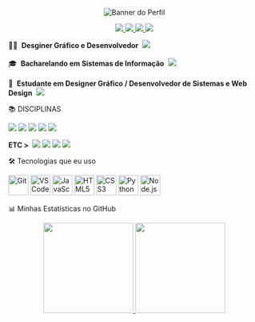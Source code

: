 <!--
GUIA RÁPIDO:

Crie uma imagem de banner (use o site Canva.com, é grátis). O tamanho 1200x400 pixels fica bom.

Faça o upload dessa imagem no seu repositório do perfil.

Clique na imagem e copie o endereço dela.

Cole o endereço da imagem onde está escrito "URL_DO_SEU_BANNER.png".

Substitua todos os outros textos como "SEU_NOME", "SEU_USUARIO_DO_LINKEDIN", etc.

Nos links de disciplinas e "ETC", troque "#" pelo link do seu repositório ou site.
-->

<!-- Bloco 1: Banner -->

<p align="center">
<img src="(https://github.com/erikfiliper/erikfiliper/blob/main/Banner%20para%20github.png?raw=true)" alt="Banner do Perfil">
</p>

<!-- Bloco 2: Badges de Redes Sociais -->

<p align="center">
<a href="https://www.google.com/search?q=https://www.linkedin.com/in/erikfiliper" target="_blank">
<img src="https://www.google.com/search?q=https://img.shields.io/badge/-LinkedIn-0077B5%3Fstyle%3Dfor-the-badge%26logo%3Dlinkedin%26logoColor%3Dwhite">
</a>
<a href="https://www.google.com/search?q=https://instagram.com/erikfiliper" target="_blank">
<img src="https://www.google.com/search?q=https://img.shields.io/badge/-Instagram-E4405F%3Fstyle%3Dfor-the-badge%26logo%3Dinstagram%26logoColor%3Dwhite">
</a>
<a href="https://www.google.com/search?q=https://youtube.com/c/Erik Filipe" target="_blank">
<img src="https://www.google.com/search?q=https://img.shields.io/badge/-YouTube-FF0000%3Fstyle%3Dfor-the-badge%26logo%3Dyoutube%26logoColor%3Dwhite">
</a>
<a href="mailto:erikfilipe2005L@gmail.com">
<img src="https://www.google.com/search?q=https://img.shields.io/badge/-Gmail-333%3Fstyle%3Dfor-the-badge%26logo%3Dgmail%26logoColor%3Dwhite">
</a>
</p>

<!-- Bloco 3: Sobre Mim -->

<p align="left">
👨‍🏫&nbsp;&nbsp;<strong>Desginer Gráfico e Desenvolvedor</strong>&nbsp;
<img src="https://www.google.com/search?q=https://img.shields.io/badge/Instituto%2520Federal%2520do%2520Norte%2520de%2520Minas%2520Gerais%2520/%2520IFNMG-363636%3Fstyle%3Dflat-square">
<br><br>
🎓&nbsp;&nbsp;<strong>Bacharelando em Sistemas de Informação</strong>&nbsp;
<img src="https://www.google.com/search?q=https://img.shields.io/badge/Universidade%2520Estadual%2520de%2520Montes%2520Claros%2520/%2520Unimontes-363636%3Fstyle%3Dflat-square">
<br><br>
🚀&nbsp;&nbsp;<strong>Estudante em Designer Gráfico / Desenvolvedor de Sistemas e Web Design</strong>&nbsp;
<img src="https://www.google.com/search?q=https://img.shields.io/badge/Universidade%2520Federal%2520Fluminense%2520/%2520UFF-363636%3Fstyle%3Dflat-square">
</p>

<!-- Bloco 4: Disciplinas -->

📚 DISCIPLINAS
<!-- DICA: para os textos dos badges use '%20' no lugar de espaços. -->

<a href="#"><img src="https://www.google.com/search?q=https://img.shields.io/badge/SISTEMAS DE INFORMAÇÃO-ESTRUTURAS DE DADOS 1-363636?style=flat-square"></a>
<a href="#"><img src="https://www.google.com/search?q=https://img.shields.io/badge/SISTEMAS DE INFORMAÇÃO-REDES DE COMPUTADORES-2E8B57?style=flat-square"></a>
<a href="#"><img src="https://www.google.com/search?q=https://img.shields.io/badge/SISTEMAS DE INFORMAÇÃO-SISTEMAS DISTRIBUÍDOS-363636?style=flat-square"></a>
<a href="#"><img src="https://www.google.com/search?q=https://img.shields.io/badge/SISTEMAS DE INFORMAÇÃO-ESTRUTURAS DE DADOS 2-363636?style=flat-square"></a>
<a href="#"><img src="https://www.google.com/search?q=https://img.shields.io/badge/SISTEMAS DE INFORMAÇÃO-ADMINISTRAÇÃO DE REDES-363636?style=flat-square"></a>

<!-- Bloco 5: ETC -->

<p align="left">
<strong>ETC ></strong>&nbsp;
<a href="#"><img src="https://www.google.com/search?q=https://img.shields.io/badge/Disserta%C3%A7%C3%B5es-0077B5%3Fstyle%3Dflat-square%26logoColor%3Dwhite"></a>
<a href="#"><img src="https://www.google.com/search?q=https://img.shields.io/badge/Fundamentos%2520Eletr%C3%B4nica-0077B5%3Fstyle%3Dflat-square%26logoColor%3Dwhite"></a>
<a href="#"><img src="https://www.google.com/search?q=https://img.shields.io/badge/CPRM%252015-0077B5%3Fstyle%3Dflat-square%26logoColor%3Dwhite"></a>
<a href="#"><img src="https://www.google.com/search?q=https://img.shields.io/badge/GoZone-0077B5%3Fstyle%3Dflat-square%26logoColor%3Dwhite"></a>
</p>

<!-- Bloco 6: Tecnologias e Ferramentas -->

🛠️ Tecnologias que eu uso
<p align="left">
<img src="https://www.google.com/search?q=https://cdn.jsdelivr.net/gh/devicons/devicon/icons/git/git-original.svg" width="40" height="40" alt="Git" title="Git"/>
<img src="https://www.google.com/search?q=https://cdn.jsdelivr.net/gh/devicons/devicon/icons/vscode/vscode-original.svg" width="40" height="40" alt="VSCode" title="VSCode"/>
<img src="https://www.google.com/search?q=https://cdn.jsdelivr.net/gh/devicons/devicon/icons/javascript/javascript-original.svg" width="40" height="40" alt="JavaScript" title="JavaScript"/>
<img src="https://www.google.com/search?q=https://cdn.jsdelivr.net/gh/devicons/devicon/icons/html5/html5-original.svg" width="40" height="40" alt="HTML5" title="HTML5"/>
<img src="https://www.google.com/search?q=https://cdn.jsdelivr.net/gh/devicons/devicon/icons/css3/css3-original.svg" width="40" height="40" alt="CSS3" title="CSS3"/>
<img src="https://www.google.com/search?q=https://cdn.jsdelivr.net/gh/devicons/devicon/icons/python/python-original.svg" width="40" height="40" alt="Python" title="Python"/>
<img src="https://www.google.com/search?q=https://cdn.jsdelivr.net/gh/devicons/devicon/icons/nodejs/nodejs-original.svg" width="40" height="40" alt="Node.js" title="Node.js"/>
</p>

<!-- Bloco 7: Estatísticas do GitHub -->

📊 Minhas Estatísticas no GitHub
<p align="center">
<a href="https://www.google.com/search?q=https://github.com/SEU_USUARIO_DO_GITHUB">
<img height="180em" src="https://www.google.com/search?q=https://github-readme-stats.vercel.app/api%3Fusername%3DSEU_USUARIO_DO_GITHUB%26show_icons%3Dtrue%26theme%3Ddracula%26include_all_commits%3Dtrue%26count_private%3Dtrue"/>
<img height="180em" src="https://www.google.com/search?q=https://github-readme-stats.vercel.app/api/top-langs/%3Fusername%3DSEU_USUARIO_DO_GITHUB%26layout%3Dcompact%26langs_count%3D7%26theme%3Ddracula"/>
</a>
</p>
